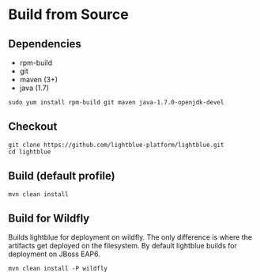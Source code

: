 # Build from Source

## Dependencies
* rpm-build
* git
* maven (3+)
* java (1.7)

```
sudo yum install rpm-build git maven java-1.7.0-openjdk-devel
```

## Checkout
```
git clone https://github.com/lightblue-platform/lightblue.git
cd lightblue
```

## Build (default profile)

```
mvn clean install
```

## Build for Wildfly
Builds lightblue for deployment on wildfly.  The only difference is where the artifacts get deployed on the filesystem.  By default lightblue builds for deployment on JBoss EAP6.

```
mvn clean install -P wildfly
```
